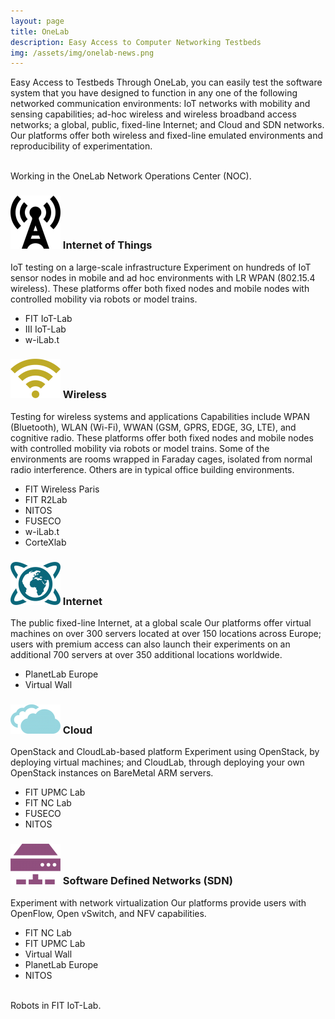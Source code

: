 ```yaml
---
layout: page
title: OneLab
description: Easy Access to Computer Networking Testbeds
img: /assets/img/onelab-news.png
---
```


Easy Access to Testbeds
Through OneLab, you can easily test the software system that you have designed to function in any
one of the following networked communication environments: IoT networks with mobility
and sensing capabilities; ad-hoc wireless and wireless broadband access networks; a global, public, fixed-line Internet; and Cloud and SDN networks. Our platforms offer both wireless and fixed-line emulated environments and reproducibility of experimentation.


<div class="img_row">
    <img class="col three left" src="{{ site.baseurl }}/assets/img/onelab-noc.jpg" alt="" title="OneLab NOC"/>
</div>
<div class="col three caption">
    Working in the OneLab Network Operations Center (NOC).
</div>

### ![iot](/assets/img/onelab-icon-iot.png)  Internet of Things
IoT testing on a large-scale infrastructure
Experiment on hundreds of IoT sensor nodes in mobile and ad hoc environments with LR WPAN (802.15.4 wireless). These platforms offer both fixed nodes and mobile nodes with controlled mobility via robots or model trains. 

- FIT IoT-Lab
- III IoT-Lab
- w-iLab.t


### ![iot](/assets/img/onelab-icon-wireless.png)  Wireless
Testing for wireless systems and applications
Capabilities include WPAN (Bluetooth), WLAN (Wi-Fi), WWAN (GSM, GPRS, EDGE, 3G, LTE), and cognitive radio. These platforms offer both fixed nodes and mobile nodes with controlled mobility via robots or model trains. Some of the environments are rooms wrapped in Faraday cages, isolated from normal radio interference. Others are in typical office building environments.

- FIT Wireless Paris
- FIT R2Lab
- NITOS
- FUSECO
- w-iLab.t
- CorteXlab
 
### ![iot](/assets/img/onelab-icon-internet.png)  Internet
The public fixed-line Internet, at a global scale
Our platforms offer virtual machines on over 300 servers located at over 150 locations across Europe; users with premium access can also launch their experiments on an additional 700 servers at over 350 additional locations worldwide.

- PlanetLab Europe
- Virtual Wall


### ![iot](/assets/img/onelab-icon-cloud.png)  Cloud
OpenStack and CloudLab-based platform
Experiment using OpenStack, by deploying virtual machines; and CloudLab, through deploying your own OpenStack instances on BareMetal ARM servers.

- FIT UPMC Lab
- FIT NC Lab
- FUSECO
- NITOS

### ![iot](/assets/img/onelab-icon-sdn.png)  Software Defined Networks (SDN)
Experiment with network virtualization
Our platforms provide users with OpenFlow, Open vSwitch, and NFV capabilities.

- FIT NC Lab
- FIT UPMC Lab
- Virtual Wall
- PlanetLab Europe
- NITOS

<div class="img_row">
    <img class="col three left" src="{{ site.baseurl }}/assets/img/iotlab.jpg" alt="" title="Robots in FIT IoT-Lab"/>
</div>
<div class="col three caption">
    Robots in FIT IoT-Lab.
</div>